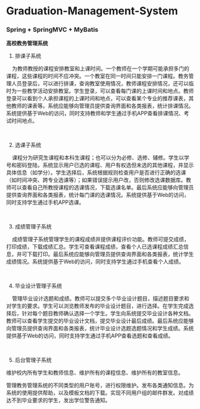 #  Graduation-Management-System

###   Spring + SpringMVC + MyBatis

**高校教务管理系统**

1. 排课子系统

    为教师教授的课程安排教室和上课时间。一个教师在一个学期可能承担多门的课程，这些课程的时间不应冲突。一个教室在同一时间只能安排一门课程。教务管理人员登录后，可以进行排课，查询教室使用情况，教师课程安排情况，还可以临时为一些教学活动安排教室。学生登录，可以查看每门课的上课时间和地点。教师登录可以看到个人承担课程的上课时间和地点，可以查看某个专业的推荐课表，其他教师的课表等。系统应能够向管理员提供查询界面和各类报表，统计排课情况。系统提供基于Web的访问，同时支持教师和学生通过手机APP查看排课情况、考试时间地点。

 

2. 选课子系统

    课程分为研究生课程和本科生课程；也可以分为必修、选修、辅修。学生以学号和密码登陆，系统显示用户已选的课程、用户有权选但未选的其他课程，并显示具体信息（如学分）。学生选择后，系统根据规则检查用户是否进行正确的选课（如时间冲突、跨专业选课等）；如果错误提示用户改，否则修改选课数据库。教师可以查看自己所教授课程的选课情况，下载选课名单。最后系统应能够向管理员提供查询界面和各类报表，统计每门课的选课情况。系统提供基于Web的访问，同时支持学生通过手机APP选课。

 

3. 成绩管理子系统

    成绩管理子系统管理学生的课程成绩并提供课程评价功能。教师可提交成绩，打印成绩，下载成绩汇总。学生可查看课程成绩，查看个人已选课程成绩汇总信息，并可下载打印。最后系统应能够向管理员提供查询界面和各类报表，统计学生成绩情况。系统提供基于Web的访问，同时支持学生通过手机查看个人成绩。

 

4. 毕业设计管理子系统

    管理毕业设计选题和成绩。教师可以提交多个毕业设计题目，描述题目要求和对学生的要求。学生可以浏览教师发布的毕业设计题目，进行选择。在学生完成选择后，针对每个题目教师确认选择一个学生。学生向系统提交毕业设计各种文档。教师可以查看学生提交的毕业设计文档，提交毕业设计最后成绩。最后系统应能够向管理员提供查询界面和各类报表，统计毕业设计选题选题情况和学生成绩。系统提供基于Web的访问，同时支持学生通过手机APP查看选题和查看成绩。

 

5. 后台管理子系统

维护校内所有学生和教师信息、维护所有的课程信息、维护所有的教室信息。

管理教务管理系统的不同类型的用户账号，进行权限维护。发布各类通知信息。为系统的使用提供帮助，以及模板文档的下载。实现不同用户组的邮件群发。对成绩达不到毕业要求的学生，发出学位警告通知。



